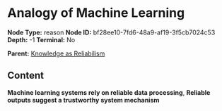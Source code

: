 # Analogy of Machine Learning

**Node Type:** reason
**Node ID:** bf28ee10-7fd6-48a9-af19-3f5cb7024c53
**Depth:** -1
**Terminal:** No

**Parent:** [Knowledge as Reliabilism](knowledge-as-reliabilism-thesis-72dce40c-4bce-46d9-be3b-311bf9457188.md)

## Content

**Machine learning systems rely on reliable data processing**, **Reliable outputs suggest a trustworthy system mechanism**
